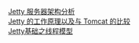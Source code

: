 [Jetty 服务器架构分析](https://soledede.iteye.com/blog/1979418)     
[Jetty 的工作原理以及与 Tomcat 的比较](https://www.ibm.com/developerworks/cn/java/j-lo-jetty/index.html)       
[Jetty基础之线程模型](https://zhuanlan.zhihu.com/p/34275781)       
